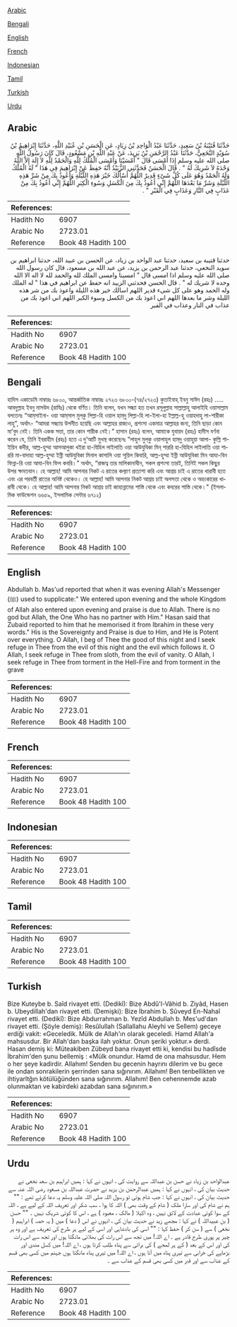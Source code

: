 [Arabic](#arabic)

[Bengali](#bengali)

[English](#english)

[French](#french)

[Indonesian](#indonesian)

[Tamil](#tamil)

[Turkish](#turkish)

[Urdu](#urdu)

## Arabic


<div dir="rtl" lang="ar" style={{fontSize:'larger',backgroundColor:'#f8f9fa',padding:20}}>
حَدَّثَنَا قُتَيْبَةُ بْنُ سَعِيدٍ، حَدَّثَنَا عَبْدُ الْوَاحِدِ بْنُ زِيَادٍ، عَنِ الْحَسَنِ بْنِ عُبَيْدِ اللَّهِ، حَدَّثَنَا إِبْرَاهِيمُ بْنُ سُوَيْدٍ النَّخَعِيُّ، حَدَّثَنَا عَبْدُ الرَّحْمَنِ بْنُ يَزِيدَ، عَنْ عَبْدِ اللَّهِ بْنِ مَسْعُودٍ، قَالَ كَانَ رَسُولُ اللَّهِ صلى الله عليه وسلم إِذَا أَمْسَى قَالَ ‏"‏ أَمْسَيْنَا وَأَمْسَى الْمُلْكُ لِلَّهِ وَالْحَمْدُ لِلَّهِ لاَ إِلَهَ إِلاَّ اللَّهُ وَحْدَهُ لاَ شَرِيكَ لَهُ ‏"‏ ‏.‏ قَالَ الْحَسَنُ فَحَدَّثَنِي الزُّبَيْدُ أَنَّهُ حَفِظَ عَنْ إِبْرَاهِيمَ فِي هَذَا ‏"‏ لَهُ الْمُلْكُ وَلَهُ الْحَمْدُ وَهُوَ عَلَى كُلِّ شَىْءٍ قَدِيرٌ اللَّهُمَّ أَسْأَلُكَ خَيْرَ هَذِهِ اللَّيْلَةِ وَأَعُوذُ بِكَ مِنْ شَرِّ هَذِهِ اللَّيْلَةِ وَشَرِّ مَا بَعْدَهَا اللَّهُمَّ إِنِّي أَعُوذُ بِكَ مِنَ الْكَسَلِ وَسُوءِ الْكِبَرِ اللَّهُمَّ إِنِّي أَعُوذُ بِكَ مِنْ عَذَابٍ فِي النَّارِ وَعَذَابٍ فِي الْقَبْرِ ‏"‏ ‏.‏
</div>
<div style={{backgroundColor:'#f8f9fa',padding:20, marginBottom: 10}}><table> <thead> <tr> <th>References:</th> <th></th> </tr> </thead> <tbody><tr><td>Hadith No</td><td>6907</td></tr><tr><td>Arabic No</td><td>2723.01</td></tr><tr><td>Reference</td><td>Book 48 Hadith 100</td></tr></tbody></table></div>


<div dir="rtl" lang="ar" style={{fontSize:'larger',backgroundColor:'#f8f9fa',padding:20}}>
حدثنا قتيبة بن سعيد، حدثنا عبد الواحد بن زياد، عن الحسن بن عبيد الله، حدثنا ابراهيم بن سويد النخعي، حدثنا عبد الرحمن بن يزيد، عن عبد الله بن مسعود، قال كان رسول الله صلى الله عليه وسلم اذا امسى قال " امسينا وامسى الملك لله والحمد لله لا اله الا الله وحده لا شريك له " . قال الحسن فحدثني الزبيد انه حفظ عن ابراهيم في هذا " له الملك وله الحمد وهو على كل شىء قدير اللهم اسالك خير هذه الليلة واعوذ بك من شر هذه الليلة وشر ما بعدها اللهم اني اعوذ بك من الكسل وسوء الكبر اللهم اني اعوذ بك من عذاب في النار وعذاب في القبر
</div>
<div style={{backgroundColor:'#f8f9fa',padding:20, marginBottom: 10}}><table> <thead> <tr> <th>References:</th> <th></th> </tr> </thead> <tbody><tr><td>Hadith No</td><td>6907</td></tr><tr><td>Arabic No</td><td>2723.01</td></tr><tr><td>Reference</td><td>Book 48 Hadith 100</td></tr></tbody></table></div>

## Bengali


<div dir="ltr" lang="bn" style={{fontSize:'larger',backgroundColor:'#f8f9fa',padding:20}}>
হাদিস একাডেমি নাম্বারঃ ৬৮০০, আন্তর্জাতিক নাম্বারঃ ২৭২৩ ৬৮০০-(৭৪/২৭২৩) কুতাইবাহ্ ইবনু সাঈদ (রহঃ) ..... আবদুল্লাহ ইবনু মাসউদ (রাযিঃ) থেকে বর্ণিত। তিনি বলেন, যখন সন্ধ্যা হত তখন রসূলুল্লাহ সাল্লাল্লাহু আলাইহি ওয়াসাল্লাম বলতেনঃ “আম্‌সাইনা- ওয়া আম্‌সাল মুল্‌কু লিল্লা-হি ওয়াল হাম্‌দু লিল্লা-হি লা-ইলা-হা ইল্লাল্ল-হু ওয়াহদাহু লা-শারীকা লাহু”, অর্থাৎ- “আমরা সন্ধ্যায় উপনীত হয়েছি এবং আল্লাহর রাজ্যও, প্রশংসা একমাত্র আল্লাহর জন্য, তিনি ছাড়া কোন মা’বুদ নেই। তিনি একক সত্তা, তার কোন শারীক নেই।” হাসান (রহঃ) বলেন, আমাকে যুবায়দ (রহঃ) হাদীস বর্ণনা করেন যে, তিনি ইবরাহীম (রহঃ) হতে এ দু’আটি মুখস্থ করেছেনঃ “লাহুল মুল্‌কু ওয়ালাহুল হাম্‌দু ওয়াহুয়া আলা- কুল্লি শাইয়িন কদীর, আল্ল-হুম্মা আসআলুকা খইরা হা-যিহিল লাইলাতি ওয়া আউযুবিকা মিন্‌ শাররি হা-যিহিল লাইলাতি ওয়া শাররি মা-বাদাহা আল্ল-হুম্মা ইন্নী আউযুবিকা মিনাল কাসালি ওয়া সূয়িল কিবারি, আল্ল-হুম্মা ইন্নী আউযুবিকা মিন আযা-বিন ফিন্না-রি ওয়া আযা-বিন ফিল কবরি।” অর্থাৎ, “রাজত্ব তার মালিকানাধীন, সকল প্রশংসা তারই, তিনিই সকল কিছুর উপর ক্ষমতবান। হে আল্লাহ! আমি আপনার নিকট এ রাতের কল্যাণ প্রত্যাশা করি এবং আশ্রয় চাই এ রাতের খারাবী হতে এবং এর পরবর্তী রাতের অনিষ্ট থেকেও। হে আল্লাহ! আমি আপনার নিকট আশ্রয় চাই অলসতা থেকে ও অহংকারের খারাবী থেকে। হে আল্লাহ! আমি আপনার নিকট আশ্রয় চাই জাহান্নামের শাস্তি থেকে এবং কবরের শাস্তি থেকে।" (ইসলামিক ফাউন্ডেশন ৬৬৫৯, ইসলামিক সেন্টার ৬৭১২)
</div>
<div style={{backgroundColor:'#f8f9fa',padding:20, marginBottom: 10}}><table> <thead> <tr> <th>References:</th> <th></th> </tr> </thead> <tbody><tr><td>Hadith No</td><td>6907</td></tr><tr><td>Arabic No</td><td>2723.01</td></tr><tr><td>Reference</td><td>Book 48 Hadith 100</td></tr></tbody></table></div>

## English


<div dir="ltr" lang="en" style={{fontSize:'larger',backgroundColor:'#f8f9fa',padding:20}}>
Abdullah b. Mas'ud reported that when it was evening Allah's Messenger (ﷺ) used to supplicate:" We entered upon evening and the whole Kingdom of Allah also entered upon evening and praise is due to Allah. There is no god but Allah, the One Who has no partner with Him." Hasan said that Zubaid reported to him that he memorised it from Ibrahim in these very words." His is the Sovereignty and Praise is due to Him, and He is Potent over everything. O Allah, I beg of Thee the good of this night and I seek refuge in Thee from the evil of this night and the evil which follows it. O Allah, I seek refuge in Thee from sloth, from the evil of vanity. O Allah, I seek refuge in Thee from torment in the Hell-Fire and from torment in the grave
</div>
<div style={{backgroundColor:'#f8f9fa',padding:20, marginBottom: 10}}><table> <thead> <tr> <th>References:</th> <th></th> </tr> </thead> <tbody><tr><td>Hadith No</td><td>6907</td></tr><tr><td>Arabic No</td><td>2723.01</td></tr><tr><td>Reference</td><td>Book 48 Hadith 100</td></tr></tbody></table></div>

## French


<div dir="ltr" lang="fr" style={{fontSize:'larger',backgroundColor:'#f8f9fa',padding:20}}>

</div>
<div style={{backgroundColor:'#f8f9fa',padding:20, marginBottom: 10}}><table> <thead> <tr> <th>References:</th> <th></th> </tr> </thead> <tbody><tr><td>Hadith No</td><td>6907</td></tr><tr><td>Arabic No</td><td>2723.01</td></tr><tr><td>Reference</td><td>Book 48 Hadith 100</td></tr></tbody></table></div>

## Indonesian


<div dir="ltr" lang="id" style={{fontSize:'larger',backgroundColor:'#f8f9fa',padding:20}}>

</div>
<div style={{backgroundColor:'#f8f9fa',padding:20, marginBottom: 10}}><table> <thead> <tr> <th>References:</th> <th></th> </tr> </thead> <tbody><tr><td>Hadith No</td><td>6907</td></tr><tr><td>Arabic No</td><td>2723.01</td></tr><tr><td>Reference</td><td>Book 48 Hadith 100</td></tr></tbody></table></div>

## Tamil


<div dir="ltr" lang="ta" style={{fontSize:'larger',backgroundColor:'#f8f9fa',padding:20}}>

</div>
<div style={{backgroundColor:'#f8f9fa',padding:20, marginBottom: 10}}><table> <thead> <tr> <th>References:</th> <th></th> </tr> </thead> <tbody><tr><td>Hadith No</td><td>6907</td></tr><tr><td>Arabic No</td><td>2723.01</td></tr><tr><td>Reference</td><td>Book 48 Hadith 100</td></tr></tbody></table></div>

## Turkish


<div dir="ltr" lang="tr" style={{fontSize:'larger',backgroundColor:'#f8f9fa',padding:20}}>
Bize Kuteybe b. Saîd rivayet etti. (Dedikî): Bize Abdû'l-Vâhid b. Ziyâd, Hasen b. Ubeydillah'dan rivayet etti. (Demişki): Bize İbrahim b. Sûveyd En-Nahaî rivayet etti. (Dedikî): Bize Abdurrahman b. Yezîd Abdullah b. Mes'ud'dan rivayet etti. (Şöyle demiş): Resûlullah (Sallallahu Aleyhi ve Sellem) geceye erdiği vakit: «Geceledik. Mülk de Allah'ın olarak geceledi. Hamd Allah'a mahsusdur. Bir Allah'dan başka ilah yoktur. Onun şeriki yoktur.» derdi. Hasan demiş ki: Müteakiben Zübeyd bana rivayet etti ki, kendisi bu hadîsde İbrahim'den şunu bellemiş : «Mülk onundur. Hamd de ona mahsusdur. Hem o her şeye kadirdir. Allahım! Senden bu gecenin hayrını dilerim ve bu gece ile ondan sonrakilerin şerrinden sana sığınırım. Allahım! Ben tenbellikten ve ihtiyarltğın kötülüğünden sana sığınırım. Allahım! Ben cehennemde azab olunmaktan ve kabirdeki azabdan sana sığınırım.»
</div>
<div style={{backgroundColor:'#f8f9fa',padding:20, marginBottom: 10}}><table> <thead> <tr> <th>References:</th> <th></th> </tr> </thead> <tbody><tr><td>Hadith No</td><td>6907</td></tr><tr><td>Arabic No</td><td>2723.01</td></tr><tr><td>Reference</td><td>Book 48 Hadith 100</td></tr></tbody></table></div>

## Urdu


<div dir="rtl" lang="ur" style={{fontSize:'larger',backgroundColor:'#f8f9fa',padding:20}}>
عبدالواحد بن زیاد نے حسن بن عبداللہ سے روایت کی ، انہوں نے کہا : ہمیں ابراہیم بن سعد نخعی نے حدیث بیان کی ، انہوں نے کہا : ہمیں عبدالرحمٰن بن یزید نے حضرت عبداللہ بن مسعود رضی اللہ عنہ سے حدیث بیان کی ، انہوں نے کہا : جب شام ہوتی تو رسول اللہ صلی اللہ علیہ وسلم یہ دعا کرتے تھے : "" ہم نے شام کی اور سارا ملک ( شام کے وقت بھی ) اللہ کا ہوا ، سب شکر اور تعریف اللہ کے لیے ہے ، اللہ کے سوا کوئی عبادت کے لائق نہیں ، وہ اکیلا ( مالک ، معبود ) ہے ، اس کا کوئی شریک نہیں ۔ "" حسن ( بن عبیداللہ ) نے کہا : مجھے زید نے حدیث بیان کی ، انہوں نے اس ( دعا ) میں ( یہ حصہ ) ابراہیم ( نخعی ) سے ( سن کر ) حفظ کہا : "" اسی کی بادشاہی اور اسی کے لیے ہر طرح کی تعریف ہے اور وہ ہر چیز پر پوری طرح قادر ہے ۔ اے اللہ! میں تجھ سے اس رات کی بھلائی مانگتا ہوں اور تجھ سے اس رات کی اور اس کے بعد ( کے ہر لمحے ) کی برائی سے پناہ طلب کرتا ہوں ، اے اللہ! میں کسل مندی اور بڑھاپے کی خرابی سے تیری پناہ میں آتا ہوں ، اے اللہ! میں تیری پناہ مانگتا ہوں جہنم میں کسی بھی قسم کے عذاب سے اور قبر میں کسی بھی قسم کے عذاب سے ۔
</div>
<div style={{backgroundColor:'#f8f9fa',padding:20, marginBottom: 10}}><table> <thead> <tr> <th>References:</th> <th></th> </tr> </thead> <tbody><tr><td>Hadith No</td><td>6907</td></tr><tr><td>Arabic No</td><td>2723.01</td></tr><tr><td>Reference</td><td>Book 48 Hadith 100</td></tr></tbody></table></div>